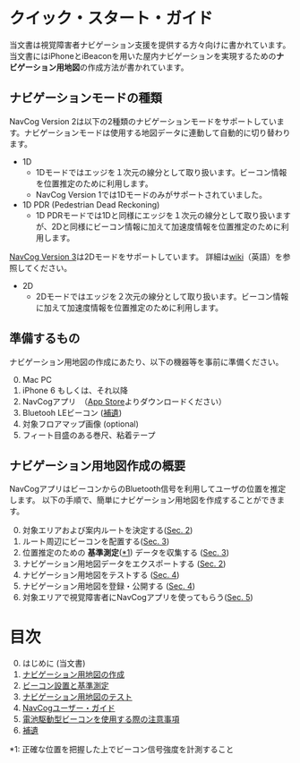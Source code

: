 <!--
The MIT License (MIT)

Copyright (c) 2014, 2015 IBM Corporation
Permission is hereby granted, free of charge, to any person obtaining a copy
of this software and associated documentation files (the "Software"), to deal
in the Software without restriction, including without limitation the rights
to use, copy, modify, merge, publish, distribute, sublicense, and/or sell
copies of the Software, and to permit persons to whom the Software is
furnished to do so, subject to the following conditions:

The above copyright notice and this permission notice shall be included in all
copies or substantial portions of the Software.

THE SOFTWARE IS PROVIDED "AS IS", WITHOUT WARRANTY OF ANY KIND, EXPRESS OR
IMPLIED, INCLUDING BUT NOT LIMITED TO THE WARRANTIES OF MERCHANTABILITY,
FITNESS FOR A PARTICULAR PURPOSE AND NONINFRINGEMENT. IN NO EVENT SHALL THE
AUTHORS OR COPYRIGHT HOLDERS BE LIABLE FOR ANY CLAIM, DAMAGES OR OTHER
LIABILITY, WHETHER IN AN ACTION OF CONTRACT, TORT OR OTHERWISE, ARISING FROM,
OUT OF OR IN CONNECTION WITH THE SOFTWARE OR THE USE OR OTHER DEALINGS IN THE
SOFTWARE.
-->

# クイック・スタート・ガイド
当文書は視覚障害者ナビゲーション支援を提供する方々向けに書かれています。
当文書にはiPhoneとiBeaconを用いた屋内ナビゲーションを実現するための**ナビゲーション用地図**の作成方法が書かれています。


## ナビゲーションモードの種類
NavCog Version 2は以下の2種類のナビゲーションモードをサポートしています。ナビゲーションモードは使用する地図データに連動して自動的に切り替わります。
- 1D
  - 1Dモードではエッジを１次元の線分として取り扱います。ビーコン情報を位置推定のために利用します。
  - NavCog Version 1では1Dモードのみがサポートされていました。
- 1D PDR (Pedestrian Dead Reckoning)
  - 1D PDRモードでは1Dと同様にエッジを１次元の線分として取り扱いますが、2Dと同様にビーコン情報に加えて加速度情報を位置推定のために利用します。
  
[NavCog Version 3](https://github.com/hulop/NavCogIOSv3/)は2Dモードをサポートしています。
詳細は[wiki](https://github.com/hulop/NavCogIOSv3/wiki)（英語）を参照してください。
- 2D
  - 2Dモードではエッジを２次元の線分として取り扱います。ビーコン情報に加えて加速度情報を位置推定のために利用します。

## 準備するもの
ナビゲーション用地図の作成にあたり、以下の機器等を事前に準備ください。

0. Mac PC
0. iPhone 6 もしくは、それ以降
0. NavCogアプリ　（[App Store](https://itunes.apple.com/WebObjects/MZStore.woa/wa/viewSoftware?id=1042163426&mt=8)よりダウンロードください）
0. Bluetooh LEビーコン ([補遺](appendix.md#beacon))
0. 対象フロアマップ画像 (optional)
0. フィート目盛のある巻尺、粘着テープ

## ナビゲーション用地図作成の概要
NavCogアプリはビーコンからのBluetooth信号を利用してユーザの位置を推定します。
以下の手順で、簡単にナビゲーション用地図を作成することができます。

0.	対象エリアおよび案内ルートを決定する([Sec. 2](map.md))
0.	ルート周辺にビーコンを配置する([Sec. 3](beacon.md))
0.	位置推定のための **基準測定**([*1](#footnote1)) データを収集する ([Sec. 3](beacon.md#fingerprinting))
0.	ナビゲーション用地図データをエクスポートする ([Sec. 2](map.md#export_map))
0.	ナビゲーション用地図をテストする ([Sec. 4](test.md))
0.	ナビゲーション用地図を登録・公開する ([Sec. 4](test.md#submit_map))
0.	対象エリアで視覚障害者にNavCogアプリを使ってもらう([Sec. 5](navcog.md))

# 目次

0. はじめに (当文書)
0. [ナビゲーション用地図の作成](map.md)
0. [ビーコン設置と基準測定](beacon.md)
0. [ナビゲーション用地図のテスト](test.md)
0. [NavCogユーザー・ガイド](navcog.md)
0. [電池駆動型ビーコンを使用する際の注意事項](battery.md)
0. [補遺](appendix.md)

<a name="footnote1">*1</a>: 正確な位置を把握した上でビーコン信号強度を計測すること
